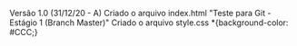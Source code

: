 Versão 1.0 (31/12/20 - A)
    Criado o arquivo index.html 
        "Teste para Git - Estágio 1 (Branch Master)"
    Criado o arquivo style.css
        *{background-color: #CCC;}

